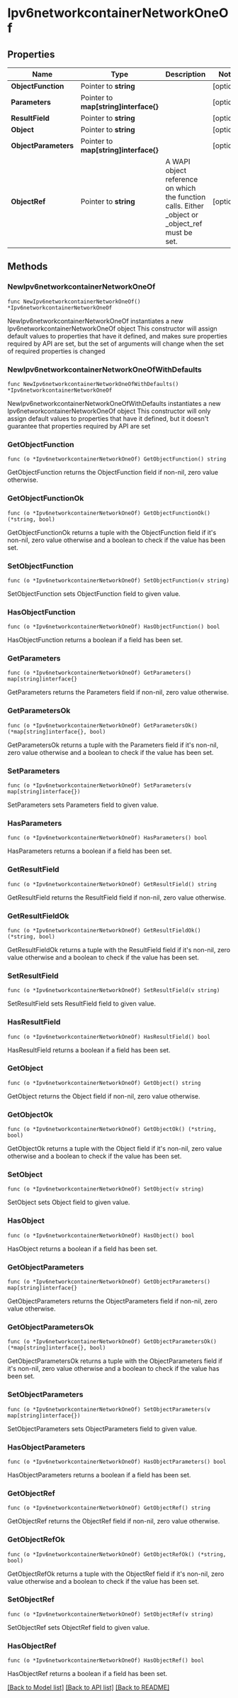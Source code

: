# Ipv6networkcontainerNetworkOneOf

## Properties

Name | Type | Description | Notes
------------ | ------------- | ------------- | -------------
**ObjectFunction** | Pointer to **string** |  | [optional] 
**Parameters** | Pointer to **map[string]interface{}** |  | [optional] 
**ResultField** | Pointer to **string** |  | [optional] 
**Object** | Pointer to **string** |  | [optional] 
**ObjectParameters** | Pointer to **map[string]interface{}** |  | [optional] 
**ObjectRef** | Pointer to **string** | A WAPI object reference on which the function calls. Either _object or _object_ref must be set. | [optional] 

## Methods

### NewIpv6networkcontainerNetworkOneOf

`func NewIpv6networkcontainerNetworkOneOf() *Ipv6networkcontainerNetworkOneOf`

NewIpv6networkcontainerNetworkOneOf instantiates a new Ipv6networkcontainerNetworkOneOf object
This constructor will assign default values to properties that have it defined,
and makes sure properties required by API are set, but the set of arguments
will change when the set of required properties is changed

### NewIpv6networkcontainerNetworkOneOfWithDefaults

`func NewIpv6networkcontainerNetworkOneOfWithDefaults() *Ipv6networkcontainerNetworkOneOf`

NewIpv6networkcontainerNetworkOneOfWithDefaults instantiates a new Ipv6networkcontainerNetworkOneOf object
This constructor will only assign default values to properties that have it defined,
but it doesn't guarantee that properties required by API are set

### GetObjectFunction

`func (o *Ipv6networkcontainerNetworkOneOf) GetObjectFunction() string`

GetObjectFunction returns the ObjectFunction field if non-nil, zero value otherwise.

### GetObjectFunctionOk

`func (o *Ipv6networkcontainerNetworkOneOf) GetObjectFunctionOk() (*string, bool)`

GetObjectFunctionOk returns a tuple with the ObjectFunction field if it's non-nil, zero value otherwise
and a boolean to check if the value has been set.

### SetObjectFunction

`func (o *Ipv6networkcontainerNetworkOneOf) SetObjectFunction(v string)`

SetObjectFunction sets ObjectFunction field to given value.

### HasObjectFunction

`func (o *Ipv6networkcontainerNetworkOneOf) HasObjectFunction() bool`

HasObjectFunction returns a boolean if a field has been set.

### GetParameters

`func (o *Ipv6networkcontainerNetworkOneOf) GetParameters() map[string]interface{}`

GetParameters returns the Parameters field if non-nil, zero value otherwise.

### GetParametersOk

`func (o *Ipv6networkcontainerNetworkOneOf) GetParametersOk() (*map[string]interface{}, bool)`

GetParametersOk returns a tuple with the Parameters field if it's non-nil, zero value otherwise
and a boolean to check if the value has been set.

### SetParameters

`func (o *Ipv6networkcontainerNetworkOneOf) SetParameters(v map[string]interface{})`

SetParameters sets Parameters field to given value.

### HasParameters

`func (o *Ipv6networkcontainerNetworkOneOf) HasParameters() bool`

HasParameters returns a boolean if a field has been set.

### GetResultField

`func (o *Ipv6networkcontainerNetworkOneOf) GetResultField() string`

GetResultField returns the ResultField field if non-nil, zero value otherwise.

### GetResultFieldOk

`func (o *Ipv6networkcontainerNetworkOneOf) GetResultFieldOk() (*string, bool)`

GetResultFieldOk returns a tuple with the ResultField field if it's non-nil, zero value otherwise
and a boolean to check if the value has been set.

### SetResultField

`func (o *Ipv6networkcontainerNetworkOneOf) SetResultField(v string)`

SetResultField sets ResultField field to given value.

### HasResultField

`func (o *Ipv6networkcontainerNetworkOneOf) HasResultField() bool`

HasResultField returns a boolean if a field has been set.

### GetObject

`func (o *Ipv6networkcontainerNetworkOneOf) GetObject() string`

GetObject returns the Object field if non-nil, zero value otherwise.

### GetObjectOk

`func (o *Ipv6networkcontainerNetworkOneOf) GetObjectOk() (*string, bool)`

GetObjectOk returns a tuple with the Object field if it's non-nil, zero value otherwise
and a boolean to check if the value has been set.

### SetObject

`func (o *Ipv6networkcontainerNetworkOneOf) SetObject(v string)`

SetObject sets Object field to given value.

### HasObject

`func (o *Ipv6networkcontainerNetworkOneOf) HasObject() bool`

HasObject returns a boolean if a field has been set.

### GetObjectParameters

`func (o *Ipv6networkcontainerNetworkOneOf) GetObjectParameters() map[string]interface{}`

GetObjectParameters returns the ObjectParameters field if non-nil, zero value otherwise.

### GetObjectParametersOk

`func (o *Ipv6networkcontainerNetworkOneOf) GetObjectParametersOk() (*map[string]interface{}, bool)`

GetObjectParametersOk returns a tuple with the ObjectParameters field if it's non-nil, zero value otherwise
and a boolean to check if the value has been set.

### SetObjectParameters

`func (o *Ipv6networkcontainerNetworkOneOf) SetObjectParameters(v map[string]interface{})`

SetObjectParameters sets ObjectParameters field to given value.

### HasObjectParameters

`func (o *Ipv6networkcontainerNetworkOneOf) HasObjectParameters() bool`

HasObjectParameters returns a boolean if a field has been set.

### GetObjectRef

`func (o *Ipv6networkcontainerNetworkOneOf) GetObjectRef() string`

GetObjectRef returns the ObjectRef field if non-nil, zero value otherwise.

### GetObjectRefOk

`func (o *Ipv6networkcontainerNetworkOneOf) GetObjectRefOk() (*string, bool)`

GetObjectRefOk returns a tuple with the ObjectRef field if it's non-nil, zero value otherwise
and a boolean to check if the value has been set.

### SetObjectRef

`func (o *Ipv6networkcontainerNetworkOneOf) SetObjectRef(v string)`

SetObjectRef sets ObjectRef field to given value.

### HasObjectRef

`func (o *Ipv6networkcontainerNetworkOneOf) HasObjectRef() bool`

HasObjectRef returns a boolean if a field has been set.


[[Back to Model list]](../README.md#documentation-for-models) [[Back to API list]](../README.md#documentation-for-api-endpoints) [[Back to README]](../README.md)


